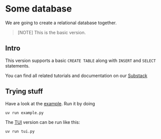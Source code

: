 # Some database

We are going to create a relational database together.

> [NOTE]
> This is the basic version.

## Intro

This version supports a basic `CREATE TABLE` along with `INSERT` and `SELECT` statements.

You can find all related tutorials and documentation on our [Substack](https://tiagoantao.substack.com/)

## Trying stuff

Have a look at the [example](example.py). Run it by doing

`uv run example.py`

The [TUI](tui.py) version can be run like this:

`uv run tui.py`
